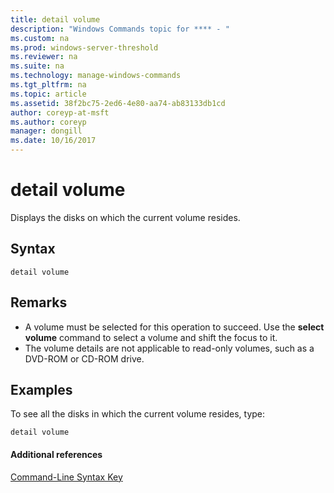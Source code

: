 ```yaml
---
title: detail volume
description: "Windows Commands topic for **** - "
ms.custom: na
ms.prod: windows-server-threshold
ms.reviewer: na
ms.suite: na
ms.technology: manage-windows-commands
ms.tgt_pltfrm: na
ms.topic: article
ms.assetid: 38f2bc75-2ed6-4e80-aa74-ab83133db1cd
author: coreyp-at-msft
ms.author: coreyp
manager: dongill
ms.date: 10/16/2017
---
```


# detail volume



Displays the disks on which the current volume resides.

## Syntax

```
detail volume
```

## Remarks

-   A volume must be selected for this operation to succeed. Use the **select volume** command to select a volume and shift the focus to it.
-   The volume details are not applicable to read-only volumes, such as a DVD-ROM or CD-ROM drive.

## <a name="BKMK_examples"></a>Examples

To see all the disks in which the current volume resides, type:
```
detail volume
```

#### Additional references

[Command-Line Syntax Key](command-line-syntax-key.md)

